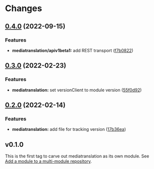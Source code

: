 # Changes

## [0.4.0](https://github.com/googleapis/google-cloud-go/compare/mediatranslation/v0.3.0...mediatranslation/v0.4.0) (2022-09-15)


### Features

* **mediatranslation/apiv1beta1:** add REST transport ([f7b0822](https://github.com/googleapis/google-cloud-go/commit/f7b082212b1e46ff2f4126b52d49618785c2e8ca))

## [0.3.0](https://github.com/googleapis/google-cloud-go/compare/mediatranslation/v0.2.0...mediatranslation/v0.3.0) (2022-02-23)


### Features

* **mediatranslation:** set versionClient to module version ([55f0d92](https://github.com/googleapis/google-cloud-go/commit/55f0d92bf112f14b024b4ab0076c9875a17423c9))

## [0.2.0](https://github.com/googleapis/google-cloud-go/compare/mediatranslation/v0.1.0...mediatranslation/v0.2.0) (2022-02-14)


### Features

* **mediatranslation:** add file for tracking version ([17b36ea](https://github.com/googleapis/google-cloud-go/commit/17b36ead42a96b1a01105122074e65164357519e))

## v0.1.0

This is the first tag to carve out mediatranslation as its own module. See
[Add a module to a multi-module repository](https://github.com/golang/go/wiki/Modules#is-it-possible-to-add-a-module-to-a-multi-module-repository).
